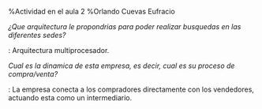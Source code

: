 %Actividad en el aula 2
%Orlando Cuevas Eufracio

*¿Que arquitectura le propondrias para poder realizar busquedas en las diferentes sedes?*

: Arquitectura multiprocesador.

*Cual es la dinamica de esta empresa, es decir, cual es su proceso de compra/venta?*

: La empresa conecta a los compradores directamente con los vendedores, actuando esta como un intermediario. 
